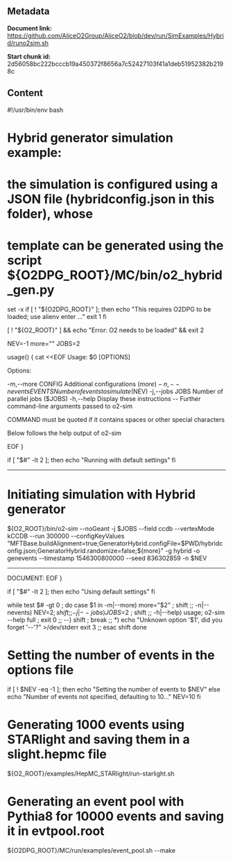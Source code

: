 ## Metadata

**Document link:** https://github.com/AliceO2Group/AliceO2/blob/dev/run/SimExamples/Hybrid/runo2sim.sh

**Start chunk id:** 2d56058bc222bcccb19a450372f8656a7c52427103f41a1deb51952382b2198c

## Content

#!/usr/bin/env bash

# Hybrid generator simulation example:
# the simulation is configured using a JSON file (hybridconfig.json in this folder), whose
# template can be generated using the script ${O2DPG_ROOT}/MC/bin/o2_hybrid_gen.py
set -x
if [ ! "${O2DPG_ROOT}" ]; then
    echo "This requires O2DPG to be loaded; use alienv enter ..."
    exit 1
fi

[ ! "${O2_ROOT}" ] && echo "Error: O2 needs to be loaded" && exit 2

NEV=-1
more=""
JOBS=2

usage()
{
    cat <<EOF
Usage: $0 [OPTIONS]

Options:

  -m,--more    CONFIG      Additional configurations ($more)
  -n,--nevents EVENTS      Number of events to simulate ($NEV)
  -j,--jobs    JOBS        Number of parallel jobs ($JOBS)
  -h,--help                Display these instructions
  --                       Further command-line arguments passed to o2-sim

COMMAND must be quoted if it contains spaces or other special
characters

Below follows the help output of o2-sim

EOF
}

if [ "$#" -lt 2 ]; then
    echo "Running with default settings"
fi

---

# Initiating simulation with Hybrid generator
${O2_ROOT}/bin/o2-sim --noGeant -j $JOBS --field ccdb --vertexMode kCCDB --run 300000 --configKeyValues "MFTBase.buildAlignment=true;GeneratorHybrid.configFile=$PWD/hybridconfig.json;GeneratorHybrid.randomize=false;${more}" -g hybrid -o genevents --timestamp 1546300800000 --seed 836302859 -n $NEV

---

DOCUMENT:
    EOF
}

if [ "$#" -lt 2 ]; then
    echo "Using default settings"
fi

while test $# -gt 0 ; do
    case $1 in
        -m|--more)    more="$2" ; shift ;;
        -n|--nevents) NEV=$2 ; shift ;;
        -j|--jobs)    JOBS=$2 ; shift ;;
        -h|--help) usage; o2-sim --help full ; exit 0 ;;
        --)           shift ; break ;;
        *) echo "Unknown option '$1', did you forget '--'?" >/dev/stderr
           exit 3
           ;;
    esac
    shift
done

# Setting the number of events in the options file
if [ ! $NEV -eq -1 ]; then
    echo "Setting the number of events to $NEV"
else
    echo "Number of events not specified, defaulting to 10..."
    NEV=10
fi

# Generating 1000 events using STARlight and saving them in a slight.hepmc file
${O2_ROOT}/examples/HepMC_STARlight/run-starlight.sh

# Generating an event pool with Pythia8 for 10000 events and saving it in evtpool.root
${O2DPG_ROOT}/MC/run/examples/event_pool.sh --make